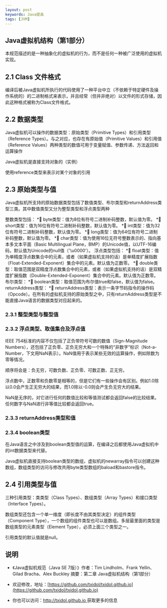 ```yaml
---
layout: post
keywords: Java提高
tags: [JVM]
---
```


Java虚拟机结构（第1部分）
----------------- 
本规范描述的是一种抽象化的虚拟机的行为，而不是任何一种被广泛使用的虚拟机实现。

## 2.1 Class 文件格式

编译后被Java虚拟机所执行的代码使用了一种平台中立（不依赖于特定硬件及操作系统的）的二进制格式来表示，并且经常（但并非绝对）以文件的形式存储，因此这种格式被称为Class文件格式。

## 2.2 数据类型

Java虚拟机可以操作的数据类型：原始类型（Primitive Types）和引用类型（Reference Types）。与之对应，也存在有原始值（Primitive Values）和引用值（Reference Values）两种类型的数值可用于变量赋值、参数传递、方法返回和运算操作

Java虚拟机是直接支持对象的（实例） 

使用reference类型来表示对某个对象的引用

## 2.3 原始类型与值

Java虚拟机所支持的原始数据类型包括了数值类型、布尔类型和returnAddress类型三类。其中数值类型又分为整型类型和浮点类型两种

整数类型包括：
* byte类型：值为8位有符号二进制补码整数，默认值为零。
* short类型：值为16位有符号二进制补码整数，默认值为零。
* int类型：值为32位有符号二进制补码整数，默认值为零。
* long类型：值为64位有符号二进制补码整数，默认值为零。
* char类型：值为使用16位无符号整数表示的、指向基本多文本平面（Basic Multilingual Plane，BMP）的Unicode值，以UTF-16编码，默认值为Unicode的null值（'\u0000'）。
浮点类型包括：
* float类型：值为单精度浮点数集合中的元素，或者（如果虚拟机支持的话）是单精度扩展指数（Float-Extended-Exponent）集合中的元素。默认值为正数零。
* double类型：取值范围是双精度浮点数集合中的元素，或者（如果虚拟机支持的话）是双精度扩展指数（Double-Extended-Exponent）集合中的元素。默认值为正数零。
布尔类型：
* boolean类型：取值范围为布尔值true和false，默认值为false。
returnAddress类型：
* returnAddress类型：表示一条字节码指令的操作码（Opcode）。在所有的虚拟机支持的原始类型之中，只有returnAddress类型是不能直接Java语言的数据类型对应起来的。

### 2.3.1 整型类型与整型值

### 2.3.2 浮点类型、取值集合及浮点值
IEEE 754标准的内容不仅包括了正负带符号可数的数值（Sign-Magnitude Numbers），还包括了正负零、正负无穷大和一个特殊的“非数字”标识（Not-a-Number，下文用NaN表示）。NaN值用于表示某些无效的运算操作，例如除数为零等情况。

顺序将会是：负无穷，可数负数、正负零、可数正数、正无穷。

浮点数中，正数零和负数零是相等的，但是它们有一些操作会有区别。例如1.0除以0.0会产生正无穷大的结果，而1.0除以-0.0则会产生负无穷大的结果。

NaN是无序的，对它进行任何的数值比较和等值测试都会返回false的比较结果。任何数字与NaN进行非等值比较都会返回true。

### 2.3.3 returnAddress类型和值

### 2.3.4 boolean类型

在Java语言之中涉及到boolean类型值的运算，在编译之后都使用Java虚拟机中的int数据类型来代替。

Java虚拟机直接支持boolean类型的数组，虚拟机的newarray指令可以创建这种数组，数组类型的访问与修改共用byte类型数组的baload和bastore指令。

## 2.4 引用类型与值

三种引用类型：类类型（Class Types）、数组类型（Array Types）和接口类型（Interface Types）。

数组类型还包含一个单一维度（即长度不由其类型决定）的组件类型（Component Type），一个数组的组件类型也可以是数组。多层最里面的类型是数组类型的元素类型（Element Type），必须上面三个类型之一。

引用类型的默认值就是null。


说明
----
- 《Java虚拟机规范（Java SE 7版）》作者：Tim Lindholm、Frank Yellin、Gilad Bracha、Alex Buckley  摘要：第二章 Java虚拟机结构（第1部分）

- 欢迎修改，地址：[https://github.com/txidol/txidol.github.io](https://github.com/txidol/txidol.github.io)

- 你也可以访问：[http://txidol.github.io ](http://txidol.github.io) 获取更多的信息
